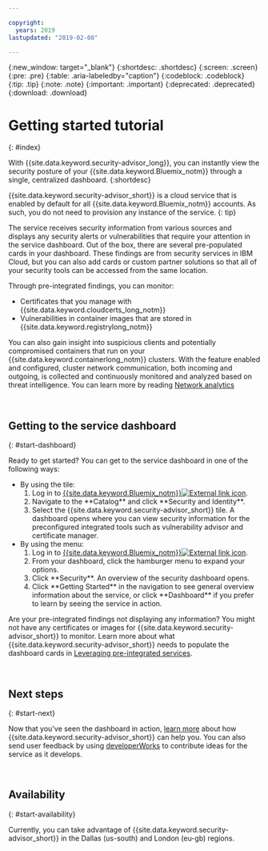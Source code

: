 ```yaml
---

copyright:
  years: 2019
lastupdated: "2019-02-08"

---
```


{:new_window: target="_blank"}
{:shortdesc: .shortdesc}
{:screen: .screen}
{:pre: .pre}
{:table: .aria-labeledby="caption"}
{:codeblock: .codeblock}
{:tip: .tip}
{:note: .note}
{:important: .important}
{:deprecated: .deprecated}
{:download: .download}

# Getting started tutorial
{: #index}

With {{site.data.keyword.security-advisor_long}}, you can instantly view the security posture of your {{site.data.keyword.Bluemix_notm}} through a single, centralized dashboard.
{:shortdesc}

{{site.data.keyword.security-advisor_short}} is a cloud service that is enabled by default for all {{site.data.keyword.Bluemix_notm}} accounts. As such, you do not need to provision any instance of the service.
{: tip}

The service receives security information from various sources and displays any security alerts or vulnerabilities that require your attention in the service dashboard. Out of the box, there are several pre-populated cards in your dashboard. These findings are from security services in IBM Cloud, but you can also add cards or custom partner solutions so that all of your security tools can be accessed from the same location.

Through pre-integrated findings, you can monitor:

- Certificates that you manage with {{site.data.keyword.cloudcerts_long_notm}}
- Vulnerabilities in container images that are stored in {{site.data.keyword.registrylong_notm}}

You can also gain insight into suspicious clients and potentially compromised containers that run on your {{site.data.keyword.containerlong_notm}} clusters. With the feature enabled and configured, cluster network communication, both incoming and outgoing, is collected and continuously monitored and analyzed based on threat intelligence. You can learn more by reading [Network analytics](network-analytics.html)

</br>

## Getting to the service dashboard
{: #start-dashboard}

Ready to get started? You can get to the service dashboard in one of the following ways:

<ul>
  <li>By using the tile:
    <ol>
      <li>Log in to <a href="https://console.cloud.ibm.com/catalog/" target="_blank">{{site.data.keyword.Bluemix_notm}}<img src="../../icons/launch-glyph.svg" alt="External link icon"></a>.</li>
      <li>Navigate to the **Catalog** and click **Security and Identity**.</li>
      <li>Select the {{site.data.keyword.security-advisor_short}} tile. A dashboard opens where you can view security information for the preconfigured integrated tools such as vulnerability advisor and certificate manager.</li>
    </ol>
  </li>
  <li>By using the menu:
    <ol>
      <li>Log in to <a href="https://console.cloud.ibm.com" target="_blank">{{site.data.keyword.Bluemix_notm}}<img src="../../icons/launch-glyph.svg" alt="External link icon"></a>.</li>
      <li>From your dashboard, click the hamburger menu to expand your options.</li>
      <li>Click **Security**. An overview of the security dashboard opens.</li>
      <li>Click **Getting Started** in the navigation to see general overview information about the service, or click **Dashboard** if you prefer to learn by seeing the service in action.</li>
    </ol>
  </li>
</ul>

Are your pre-integrated findings not displaying any information? You might not have any certificates or images for {{site.data.keyword.security-advisor_short}} to monitor. Learn more about what {{site.data.keyword.security-advisor_short}} needs to populate the dashboard cards in [Leveraging pre-integrated services](setup.html).

</br>

## Next steps
{: #start-next}

Now that you've seen the dashboard in action, [learn more](about.html) about how {{site.data.keyword.security-advisor_short}} can help you. You can also send user feedback by using [developerWorks](ts_index.html) to contribute ideas for the service as it develops.

</br>

## Availability
{: #start-availability}

Currently, you can take advantage of {{site.data.keyword.security-advisor_short}} in the Dallas (us-south) and London (eu-gb) regions.
